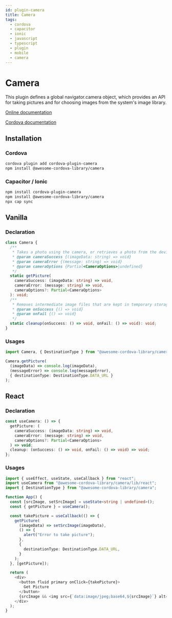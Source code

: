 ```yaml
---
id: plugin-camera
title: Camera
tags:
  - cordova
  - capacitor
  - ionic
  - javascript
  - typescript
  - plugin
  - mobile
  - camera
---
```


# Camera

This plugin defines a global navigator.camera object, which provides an API for taking pictures and for choosing images from the system's image library.

[Online documentation](https://awesomecordovalibrary.com)

[Cordova documentation](https://cordova.apache.org/docs/en/11.x/reference/cordova-plugin-camera/index.html#module_CameraPopoverHandle)

## Installation

### Cordova

```sh
cordova plugin add cordova-plugin-camera
npm install @awesome-cordova-library/camera
```

### Capacitor / Ionic

```bash
npm install cordova-plugin-camera
npm install @awesome-cordova-library/camera
npx cap sync
```

## Vanilla

### Declaration

```typescript
class Camera {
  /**
   * Takes a photo using the camera, or retrieves a photo from the device's image gallery. The image is passed to the success callback as a Base64-encoded String, or as the URI for the image file.
   * @param cameraSuccess {(imageData: string) => void}
   * @param cameraError {(message: string) => void}
   * @param cameraOptions {Partial<CameraOptions>|undefined}
   */
  static getPicture(
    cameraSuccess: (imageData: string) => void,
    cameraError: (message: string) => void,
    cameraOptions?: Partial<CameraOptions>
  ): void;
  /**
   * Removes intermediate image files that are kept in temporary storage after calling camera.getPicture. Applies only when the value of Camera.sourceType equals Camera.PictureSourceType.CAMERA and the Camera.destinationType equals Camera.DestinationType.FILE_URI.
   * @param onSuccess {() => void}
   * @param onFail {() => void}
   */
  static cleanup(onSuccess: () => void, onFail: () => void): void;
}
```

### Usages

```typescript
import Camera, { DestinationType } from "@awesome-cordova-library/camera";

Camera.getPicture(
  (imageData) => console.log(imageData),
  (messageError) => console.log(messageError),
  { destinationType: DestinationType.DATA_URL }
);
```

## React

### Declaration

```typescript
const useCamera: () => {
  getPicture: (
    cameraSuccess: (imageData: string) => void,
    cameraError: (message: string) => void,
    cameraOptions?: Partial<CameraOptions>
  ) => void;
  cleanup: (onSuccess: () => void, onFail: () => void) => void;
};
```

### Usages

```typescript
import { useEffect, useState, useCallback } from "react";
import useCamera from "@awesome-cordova-library/camera/lib/react";
import { DestinationType } from "@awesome-cordova-library/camera";

function App() {
  const [srcImage, setSrcImage] = useState<string | undefined>();
  const { getPicture } = useCamera();

  const takePicture = useCallback(() => {
    getPicture(
      (imageData) => setSrcImage(imageData),
      () => {
        alert("Error to take picture");
      },
      {
        destinationType: DestinationType.DATA_URL,
      }
    );
  }, [getPicture]);

  return (
    <div>
      <button fluid primary onClick={takePicture}>
        Get Picture
      </button>
      {srcImage && <img src={`data:image/jpeg;base64,${srcImage}`} alt="" />}
    </div>
  );
}
```
